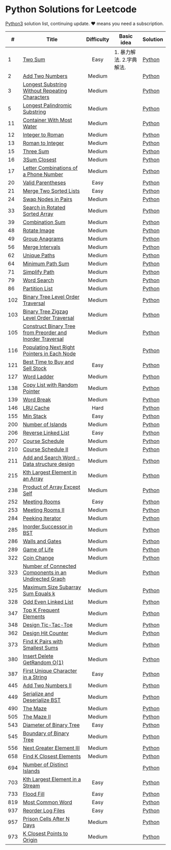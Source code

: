 # Python Solutions for Leetcode

[Python3](https://github.com/ChenxiiCheng/Python-LC-Solution) solution list, continuing update. &hearts; means you need a subscription.

| #    | Title                                                        | Difficulty | Basic  idea               | Solution                                                     |
| ---- | ------------------------------------------------------------ | :--------: | ------------------------- | ------------------------------------------------------------ |
| 1    | [Two Sum](https://leetcode.com/problems/two-sum/)            |    Easy    | 1. 暴力解法.  2.字典解法. | [Python](https://github.com/ChenxiiCheng/Python-LC-Solution/blob/master/Q1-Two%20Sum-Easy.py) |
| 2    | [Add Two Numbers](https://leetcode.com/problems/add-two-numbers/) |   Medium   | <br/>                     | [Python](https://github.com/ChenxiiCheng/Python-LC-Solution/blob/master/Q2-Add%20Two%20Numbers-Medium.py) |
| 3    | [Longest Substring Without Repeating Characters](https://leetcode.com/problems/longest-substring-without-repeating-characters/description/) |   Medium   | <br/>                     | [Python](https://github.com/ChenxiiCheng/Python-LC-Solution/blob/master/Q3-Longest%20Substring%20Without%20Repeating%20Characters-Medium.py) |
| 5    | [Longest Palindromic Substring](https://leetcode.com/problems/longest-palindromic-substring/) |   Medium   | <br/>                     | [Python](https://github.com/ChenxiiCheng/Python-LC-Solution/blob/master/Q5-Longest%20Palindromic%20Substring-Medium.py) |
| 11   | [Container With Most Water](https://leetcode.com/problems/container-with-most-water/description/) |   Medium   | <br/>                     | [Python](https://github.com/ChenxiiCheng/Python-LC-Solution/blob/master/Q11-Container%20With%20Most%20Water-Medium.py) |
| 12   | [Integer to Roman](https://leetcode.com/problems/integer-to-roman/description/) |   Medium   | <br/>                     | [Python](https://github.com/ChenxiiCheng/Python-LC-Solution/blob/master/Q12-Integer%20to%20Roman-Medium.py) |
| 13   | [Roman to Integer](https://leetcode.com/problems/roman-to-integer/) |   Medium   | <br/>                     | [Python](https://github.com/ChenxiiCheng/Python-LC-Solution/blob/master/Q13-Roman%20to%20Integer-Medium.py) |
| 15   | [Three Sum](https://leetcode.com/problems/3sum/description/) |   Medium   | <br/>                     | [Python](https://github.com/ChenxiiCheng/Python-LC-Solution/blob/master/Q15-3Sum-Medium.py) |
| 16   | [3Sum Closest](https://leetcode.com/problems/3sum-closest/description/) |   Medium   | <br/>                     | [Python](https://github.com/ChenxiiCheng/Python-LC-Solution/blob/master/Q16-3Sum%20Closest-Medium.py) |
| 17   | [Letter Combinations of a Phone Number](https://leetcode.com/problems/letter-combinations-of-a-phone-number/description/) |   Medium   | <br/>                     | [Python](https://github.com/ChenxiiCheng/Python-LC-Solution/blob/master/Q17-Letter%20Combinations%20of%20a%20Phone%20Number-Medium.py) |
| 20   | [Valid Parentheses](https://leetcode.com/problems/valid-parentheses/description/) |    Easy    | <br/>                     | [Python](https://github.com/ChenxiiCheng/Python-LC-Solution/blob/master/Q20-Valid%20Parentheses-Easy.py) |
| 21   | [Merge Two Sorted Lists](https://leetcode.com/problems/merge-two-sorted-lists/description/) |    Easy    | <br/>                     | [Python](https://github.com/ChenxiiCheng/Python-LC-Solution/blob/master/Q21-Merge%20Two%20Sorted%20Lists-Easy.py) |
| 24   | [Swap Nodes in Pairs](https://leetcode.com/problems/swap-nodes-in-pairs/description/) |   Medium   | <br/>                     | [Python](https://github.com/ChenxiiCheng/Python-LC-Solution/blob/master/Q24-Swap%20Nodes%20in%20Pairs-Medium.py) |
| 33   | [Search in Rotated Sorted Array](https://leetcode.com/problems/search-in-rotated-sorted-array/description/) |   Medium   | <br/>                     | [Python](https://github.com/ChenxiiCheng/Python-LC-Solution/blob/master/Q33-Search%20in%20Rotated%20Sorted%20Array-Medium.py) |
| 39   | [Combination Sum](https://leetcode.com/problems/combination-sum/description/) |   Medium   | <br/>                     | [Python](https://github.com/ChenxiiCheng/Python-LC-Solution/blob/master/Q39-Combination%20Sum-Medium.py) |
| 48   | [Rotate Image](https://leetcode.com/problems/rotate-image/description/) |   Medium   | <br/>                     | [Python](https://github.com/ChenxiiCheng/Python-LC-Solution/blob/master/Q48-Rotate%20Image-Medium.py) |
| 49   | [Group Anagrams](https://leetcode.com/problems/group-anagrams/description/) |   Medium   | <br/>                     | [Python](https://github.com/ChenxiiCheng/Python-LC-Solution/blob/master/Q49-Group%20Anagrams-Medium.py) |
| 56   | [Merge Intervals](https://leetcode.com/problems/merge-intervals/description/) |   Medium   | <br/>                     | [Python](https://github.com/ChenxiiCheng/Python-LC-Solution/blob/master/Q56-Merge%20Intervals-Medium.py) |
| 62   | [Unique Paths](https://leetcode.com/problems/unique-paths/description/) |   Medium   | <br/>                     | [Python](https://github.com/ChenxiiCheng/Python-LC-Solution/blob/master/Q62-Unique%20Paths-Medium.py) |
| 64   | [Minimum Path Sum](https://leetcode.com/problems/minimum-path-sum/) |   Medium   | <br/>                     | [Python](https://github.com/ChenxiiCheng/Python-LC-Solution/blob/master/Q64-Minimum%20Path%20Sum-Medium.py) |
| 71   | [Simplify Path](https://leetcode.com/problems/simplify-path/description/) |   Medium   | <br/>                     | [Python](https://github.com/ChenxiiCheng/Python-LC-Solution/blob/master/Q71-Simplify%20Path-Medium.py) |
| 79   | [Word Search](https://leetcode.com/problems/word-search/description/) |   Medium   | <br/>                     | [Python](https://github.com/ChenxiiCheng/Python-LC-Solution/blob/master/Q79-Word%20Search-Medium.py) |
| 86   | [Partition List](https://leetcode.com/problems/partition-list/description/) |   Medium   | <br/>                     | [Python](https://github.com/ChenxiiCheng/Python-LC-Solution/blob/master/Q86-Partition%20List-Medium.py) |
| 102  | [Binary Tree Level Order Traversal](https://leetcode.com/problems/binary-tree-level-order-traversal/description/) |   Medium   | <br/>                     | [Python](https://github.com/ChenxiiCheng/Python-LC-Solution/blob/master/Q102-Binary%20Tree%20Level%20Order%20Traversal-Medium.py) |
| 103  | [Binary Tree Zigzag Level Order Traversal](https://leetcode.com/problems/binary-tree-zigzag-level-order-traversal/description/) |   Medium   | <br/>                     | [Python](https://github.com/ChenxiiCheng/Python-LC-Solution/blob/master/Q103-Binary%20Tree%20Zigzag%20Level%20Order%20Traversal-Medium.py) |
| 105  | [Construct Binary Tree from Preorder and Inorder Traversal](https://leetcode.com/problems/construct-binary-tree-from-preorder-and-inorder-traversal/) |   Medium   | <br/>                     | [Python](https://github.com/ChenxiiCheng/Python-LC-Solution/blob/master/Q105-Construct%20Binary%20Tree%20from%20Preorder%20and%20Inorder%20Traversal-Medium.py) |
| 116  | [Populating Next Right Pointers in Each Node](https://leetcode.com/problems/populating-next-right-pointers-in-each-node/description/) |            | <br/>                     | [Python](https://github.com/ChenxiiCheng/Python-LC-Solution/blob/master/Q116-Populating%20Next%20Right%20Pointers%20in%20Each%20Node-Medium.py) |
| 121  | [Best Time to Buy and Sell Stock](https://leetcode.com/problems/best-time-to-buy-and-sell-stock/description/) |    Easy    | <br/>                     | [Python](https://github.com/ChenxiiCheng/Python-LC-Solution/blob/master/Q121-Best%20Time%20to%20Buy%20and%20Sell%20Stock-Easy.py) |
| 127  | [Word Ladder](https://leetcode.com/problems/word-ladder/description/) |   Medium   | <br/>                     | [Python](https://github.com/ChenxiiCheng/Python-LC-Solution/blob/master/Q127-Word%20Ladder-Medium.py) |
| 138  | [Copy List with Random Pointer](https://leetcode.com/problems/copy-list-with-random-pointer/description/) |   Medium   | <br/>                     | [Python](https://github.com/ChenxiiCheng/Python-LC-Solution/blob/master/Q138-Copy%20List%20with%20Random%20Pointer-Medium.py) |
| 139  | [Word Break](https://leetcode.com/problems/word-break/description/) |   Medium   | <br/>                     | [Python](https://github.com/ChenxiiCheng/Python-LC-Solution/blob/master/Q139-Word%20Break-Medium.py) |
| 146  | [LRU Cache](https://leetcode.com/problems/lru-cache/description/) |    Hard    | <br/>                     | [Python](https://github.com/ChenxiiCheng/Python-LC-Solution/blob/master/Q146-LRU%20Cache-Hard.py) |
| 155  | [Min Stack](https://leetcode.com/problems/min-stack/description/) |    Easy    | <br/>                     | [Python](https://github.com/ChenxiiCheng/Python-LC-Solution/blob/master/Q155-Min%20Stack-Easy.py) |
| 200  | [Number of Islands](https://leetcode.com/problems/number-of-islands/description/) |   Medium   | <br/>                     | [Python](https://github.com/ChenxiiCheng/Python-LC-Solution/blob/master/Q200-Number%20of%20Islands-Medium.py) |
| 206  | [Reverse Linked List](https://leetcode.com/problems/reverse-linked-list/description/) |    Easy    | <br/>                     | [Python](https://github.com/ChenxiiCheng/Python-LC-Solution/blob/master/Q206-Reverse%20Linked%20List-Easy.py) |
| 207  | [Course Schedule](https://leetcode.com/problems/course-schedule/description/) |   Medium   | <br/>                     | [Python](https://github.com/ChenxiiCheng/Python-LC-Solution/blob/master/Q207-Course%20Schedule-Medium.py) |
| 210  | [Course Schedule II](https://leetcode.com/problems/course-schedule-ii/) |   Medium   | <br/>                     | [Python](https://github.com/ChenxiiCheng/Python-LC-Solution/blob/master/Q210-Course%20Schedule%20II-Medium.py) |
| 211  | [Add and Search Word - Data structure design](https://leetcode.com/problems/add-and-search-word-data-structure-design/) |   Medium   | <br/>                     | [Python](https://github.com/ChenxiiCheng/Python-LC-Solution/blob/master/Q211-Add%20and%20Search%20Word%20-%20Data%20structure%20design-Medium.py) |
| 215  | [Kth Largest Element in an Array](https://leetcode.com/problems/kth-largest-element-in-an-array/description/) |   Medium   | <br/>                     | [Python](https://github.com/ChenxiiCheng/Python-LC-Solution/blob/master/Q215-Kth%20Largest%20Element%20in%20an%20Array-Medium.py) |
| 238  | [Product of Array Except Self](https://leetcode.com/problems/product-of-array-except-self/description/) |   Medium   | <br/>                     | [Python](https://github.com/ChenxiiCheng/Python-LC-Solution/blob/master/Q238-Product%20of%20Array%20Except%20Self-Medium.py) |
| 252  | [Meeting Rooms](https://leetcode.com/problems/meeting-rooms/description/) |    Easy    | <br/>                     | [Python](https://github.com/ChenxiiCheng/Python-LC-Solution/blob/master/Q252-Meeting%20Rooms-Easy.py) |
| 253  | [Meeting Rooms II](https://leetcode.com/problems/meeting-rooms-ii/description/) |   Medium   | <br/>                     | [Python](https://github.com/ChenxiiCheng/Python-LC-Solution/blob/master/Q253-Meeting%20Rooms%20II-Medium.py) |
| 284  | [Peeking Iterator](https://leetcode.com/problems/peeking-iterator/description/) |   Medium   | <br/>                     | [Python](https://github.com/ChenxiiCheng/Python-LC-Solution/blob/master/Q284-Peeking%20Iterator-Medium.py) |
| 285  | [Inorder Successor in BST](https://leetcode.com/problems/inorder-successor-in-bst/description/) |   Medium   | <br/>                     | [Python](https://github.com/ChenxiiCheng/Python-LC-Solution/blob/master/Q285-Inorder%20Successor%20in%20BST-Medium.py) |
| 286  | [Walls and Gates](https://leetcode.com/problems/walls-and-gates/description/) |   Medium   | <br/>                     | [Python](https://github.com/ChenxiiCheng/Python-LC-Solution/blob/master/Q286-Walls%20and%20Gates-Medium.py) |
| 289  | [Game of Life](https://leetcode.com/problems/game-of-life/description/) |   Medium   | <br/>                     | [Python](https://github.com/ChenxiiCheng/Python-LC-Solution/blob/master/Q289-Game%20of%20Life-Medium.py) |
| 322  | [Coin Change](https://leetcode.com/problems/coin-change/description/) |   Medium   | <br/>                     | [Python](https://github.com/ChenxiiCheng/Python-LC-Solution/blob/master/Q322-Coin%20Change-Medium.py) |
| 323  | [Number of Connected Components in an Undirected Graph](https://leetcode.com/problems/number-of-connected-components-in-an-undirected-graph/) |   Medium   | <br/>                     | [Python](https://github.com/ChenxiiCheng/Python-LC-Solution/blob/master/Q323-Number%20of%20Connected%20Components%20in%20an%20Undirected%20Graph-Medium.py) |
| 325  | [Maximum Size Subarray Sum Equals k](https://leetcode.com/problems/maximum-size-subarray-sum-equals-k/description/) |   Medium   | <br/>                     | [Python](https://github.com/ChenxiiCheng/Python-LC-Solution/blob/master/Q325-Maximum%20Size%20Subarray%20Sum%20Equals%20k-Medium.py) |
| 328  | [Odd Even Linked List](https://leetcode.com/problems/odd-even-linked-list/) |   Medium   | <br/>                     | [Python](https://github.com/ChenxiiCheng/Python-LC-Solution/blob/master/Q328-Odd%20Even%20Linked%20List-Medium.py) |
| 347  | [Top K Frequent Elements](https://leetcode.com/problems/top-k-frequent-elements/description/) |   Medium   | <br/>                     | [Python](https://github.com/ChenxiiCheng/Python-LC-Solution/blob/master/Q347-Top%20K%20Frequent%20Elements-Medium.py) |
| 348  | [Design Tic-Tac-Toe](https://leetcode.com/problems/design-tic-tac-toe/description/) |   Medium   | <br/>                     | [Python](https://github.com/ChenxiiCheng/Python-LC-Solution/blob/master/Q348-Design%20Tic-Tac-Toe-Medium.py) |
| 362  | [Design Hit Counter](https://leetcode.com/problems/design-hit-counter/description/) |   Medium   | <br/>                     | [Python](https://github.com/ChenxiiCheng/Python-LC-Solution/blob/master/Q362-Design%20Hit%20Counter-Medium.py) |
| 373  | [Find K Pairs with Smallest Sums](https://leetcode.com/problems/find-k-pairs-with-smallest-sums/description/) |   Medium   | <br/>                     | [Python](https://github.com/ChenxiiCheng/Python-LC-Solution/blob/master/Q373-Find%20K%20Pairs%20with%20Smallest%20Sums-Medium.py) |
| 380  | [Insert Delete GetRandom O(1)](https://leetcode.com/problems/insert-delete-getrandom-o1/description/) |   Medium   | <br/>                     | [Python](https://github.com/ChenxiiCheng/Python-LC-Solution/blob/master/Q380-Insert%20Delete%20GetRandom%20O(1)-Medium.py) |
| 387  | [First Unique Character in a String](https://leetcode.com/problems/first-unique-character-in-a-string/description/) |    Easy    | <br/>                     | [Python](https://github.com/ChenxiiCheng/Python-LC-Solution/blob/master/Q387-First%20Unique%20Character%20in%20a%20String-Easy.py) |
| 445  | [Add Two Numbers II](https://leetcode.com/problems/add-two-numbers-ii/description/) |   Medium   | <br/>                     | [Python](https://github.com/ChenxiiCheng/Python-LC-Solution/blob/master/Q445-Add%20Two%20Numbers%20II-Medium.py) |
| 449  | [Serialize and Deserialize BST](https://leetcode.com/problems/serialize-and-deserialize-bst/description/) |   Medium   | <br/>                     | [Python](https://github.com/ChenxiiCheng/Python-LC-Solution/blob/master/Q449-Serialize%20and%20Deserialize%20BST-Medium.py) |
| 490  | [The Maze](https://leetcode.com/problems/the-maze/description/) |   Medium   | <br/>                     | [Python](https://github.com/ChenxiiCheng/Python-LC-Solution/blob/master/Q490-The%20Maze-Medium.py) |
| 505  | [The Maze II](https://leetcode.com/problems/the-maze-ii/description/) |   Medium   | <br/>                     | [Python](https://github.com/ChenxiiCheng/Python-LC-Solution/blob/master/Q505-The%20Maze%20II-Medium.py) |
| 543  | [Diameter of Binary Tree](https://leetcode.com/problems/diameter-of-binary-tree/description/) |    Easy    | <br/>                     | [Python](https://github.com/ChenxiiCheng/Python-LC-Solution/blob/master/Q543-Diameter%20of%20Binary%20Tree-Easy.py) |
| 545  | [Boundary of Binary Tree](https://leetcode.com/problems/boundary-of-binary-tree/description/) |   Medium   | <br/>                     | [Python](https://github.com/ChenxiiCheng/Python-LC-Solution/blob/master/Q545-Boundary%20of%20Binary%20Tree-Medium.py) |
| 556  | [Next Greater Element III](https://leetcode.com/problems/next-greater-element-iii/description/) |   Medium   | <br/>                     | [Python](https://github.com/ChenxiiCheng/Python-LC-Solution/blob/master/Q556-Next%20Greater%20Element%20III-Medium.py) |
| 658  | [Find K Closest Elements](https://leetcode.com/problems/find-k-closest-elements/description/) |   Medium   | <br/>                     | [Python](https://github.com/ChenxiiCheng/Python-LC-Solution/blob/master/Q658-Find%20K%20Closest%20Elements-Medium.py) |
| 694  | [Number of Distinct Islands](https://leetcode.com/problems/number-of-distinct-islands/description/) |            | <br/>                     | [Python](https://github.com/ChenxiiCheng/Python-LC-Solution/blob/master/Q694-Number%20of%20Distinct%20Islands-Medium.py) |
| 703  | [Kth Largest Element in a Stream](https://leetcode.com/problems/kth-largest-element-in-a-stream/description/) |    Easy    | <br/>                     | [Python](https://github.com/ChenxiiCheng/Python-LC-Solution/blob/master/Q703-Kth%20Largest%20Element%20in%20a%20Stream-Easy.py) |
| 733  | [Flood Fill](https://leetcode.com/problems/flood-fill/description/) |    Easy    | <br/>                     | [Python](https://github.com/ChenxiiCheng/Python-LC-Solution/blob/master/Q733-Flood%20Fill-Easy.py) |
| 819  | [Most Common Word](https://leetcode.com/problems/most-common-word/description/) |    Easy    | <br/>                     | [Python](https://github.com/ChenxiiCheng/Python-LC-Solution/blob/master/Q819-Most%20Common%20Words-Easy.py) |
| 937  | [Reorder Log Files](https://leetcode.com/problems/reorder-log-files/description/) |    Easy    | <br/>                     | [Python](https://github.com/ChenxiiCheng/Python-LC-Solution/blob/master/Q937-Reorder%20Log%20Files-Easy.py) |
| 957  | [Prison Cells After N Days](https://leetcode.com/problems/prison-cells-after-n-days/description/) |   Medium   | <br/>                     | [Python](https://github.com/ChenxiiCheng/Python-LC-Solution/blob/master/Q957-Prison%20Cells%20After%20N%20Days-Medium.py) |
| 973  | [K Closest Points to Origin](https://leetcode.com/problems/k-closest-points-to-origin/description/) |   Medium   | <br/>                     | [Python](https://github.com/ChenxiiCheng/Python-LC-Solution/blob/master/Q973-K%20Closest%20Points%20to%20Origin-Easy.py) |

